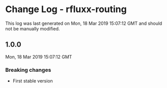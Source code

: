 # Change Log - rfluxx-routing

This log was last generated on Mon, 18 Mar 2019 15:07:12 GMT and should not be manually modified.

## 1.0.0
Mon, 18 Mar 2019 15:07:12 GMT

### Breaking changes

- First stable version

